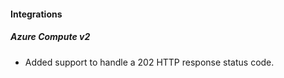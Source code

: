 
#### Integrations
##### Azure Compute v2
- Added support to handle a 202 HTTP response status code.
